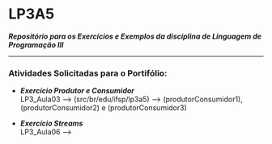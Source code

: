 # LP3A5  
***Repositório para os Exercícios e Exemplos da disciplina de Linguagem de Programação III***  

---------------------------------------------  

  
### Atividades Solicitadas para o Portifólio:

* ***Exercício Produtor e Consumidor***   
  LP3_Aula03 --> (src/br/edu/ifsp/lp3a5) --> (produtorConsumidor1), (produtorConsumidor2) e (produtorConsumidor3)
  
* ***Exercício Streams***  
  LP3_Aula06 -->



  

